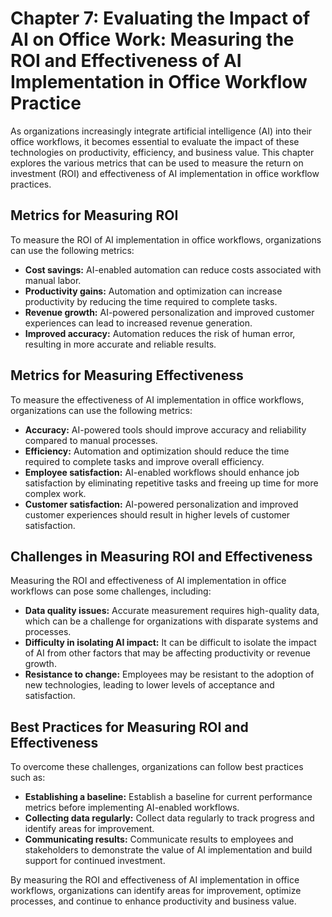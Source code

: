Chapter 7: Evaluating the Impact of AI on Office Work: Measuring the ROI and Effectiveness of AI Implementation in Office Workflow Practice
===========================================================================================================================================

As organizations increasingly integrate artificial intelligence (AI) into their office workflows, it becomes essential to evaluate the impact of these technologies on productivity, efficiency, and business value. This chapter explores the various metrics that can be used to measure the return on investment (ROI) and effectiveness of AI implementation in office workflow practices.

Metrics for Measuring ROI
-------------------------

To measure the ROI of AI implementation in office workflows, organizations can use the following metrics:

* **Cost savings:** AI-enabled automation can reduce costs associated with manual labor.
* **Productivity gains:** Automation and optimization can increase productivity by reducing the time required to complete tasks.
* **Revenue growth:** AI-powered personalization and improved customer experiences can lead to increased revenue generation.
* **Improved accuracy:** Automation reduces the risk of human error, resulting in more accurate and reliable results.

Metrics for Measuring Effectiveness
-----------------------------------

To measure the effectiveness of AI implementation in office workflows, organizations can use the following metrics:

* **Accuracy:** AI-powered tools should improve accuracy and reliability compared to manual processes.
* **Efficiency:** Automation and optimization should reduce the time required to complete tasks and improve overall efficiency.
* **Employee satisfaction:** AI-enabled workflows should enhance job satisfaction by eliminating repetitive tasks and freeing up time for more complex work.
* **Customer satisfaction:** AI-powered personalization and improved customer experiences should result in higher levels of customer satisfaction.

Challenges in Measuring ROI and Effectiveness
---------------------------------------------

Measuring the ROI and effectiveness of AI implementation in office workflows can pose some challenges, including:

* **Data quality issues:** Accurate measurement requires high-quality data, which can be a challenge for organizations with disparate systems and processes.
* **Difficulty in isolating AI impact:** It can be difficult to isolate the impact of AI from other factors that may be affecting productivity or revenue growth.
* **Resistance to change:** Employees may be resistant to the adoption of new technologies, leading to lower levels of acceptance and satisfaction.

Best Practices for Measuring ROI and Effectiveness
--------------------------------------------------

To overcome these challenges, organizations can follow best practices such as:

* **Establishing a baseline:** Establish a baseline for current performance metrics before implementing AI-enabled workflows.
* **Collecting data regularly:** Collect data regularly to track progress and identify areas for improvement.
* **Communicating results:** Communicate results to employees and stakeholders to demonstrate the value of AI implementation and build support for continued investment.

By measuring the ROI and effectiveness of AI implementation in office workflows, organizations can identify areas for improvement, optimize processes, and continue to enhance productivity and business value.
